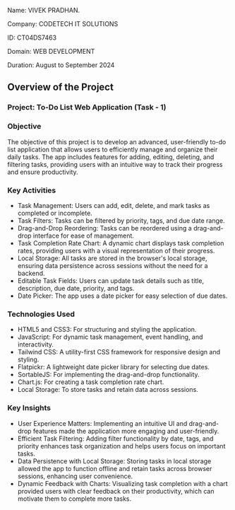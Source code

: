 Name: VIVEK PRADHAN.

Company: CODETECH IT SOLUTIONS

ID: CT04DS7463

Domain: WEB DEVELOPMENT

Duration: August to September 2024

## Overview of the Project

### Project: To-Do List Web Application (Task - 1)

### Objective

The objective of this project is to develop an advanced, user-friendly to-do list application that allows users to efficiently manage and organize their daily tasks. The app includes features for adding, editing, deleting, and filtering tasks, providing users with an intuitive way to track their progress and ensure productivity.

### Key Activities

- Task Management: Users can add, edit, delete, and mark tasks as completed or incomplete.
- Task Filters: Tasks can be filtered by priority, tags, and due date range.
- Drag-and-Drop Reordering: Tasks can be reordered using a drag-and-drop interface for ease of management.
- Task Completion Rate Chart: A dynamic chart displays task completion rates, providing users with a visual representation of their progress.
- Local Storage: All tasks are stored in the browser's local storage, ensuring data persistence across sessions without the need for a backend.
- Editable Task Fields: Users can update task details such as title, description, due date, priority, and tags.
- Date Picker: The app uses a date picker for easy selection of due dates.

### Technologies Used

- HTML5 and CSS3: For structuring and styling the application.
- JavaScript: For dynamic task management, event handling, and interactivity.
- Tailwind CSS: A utility-first CSS framework for responsive design and styling.
- Flatpickr: A lightweight date picker library for selecting due dates.
- SortableJS: For implementing the drag-and-drop functionality.
- Chart.js: For creating a task completion rate chart.
- Local Storage: To store tasks and retain data across sessions.

### Key Insights

- User Experience Matters: Implementing an intuitive UI and drag-and-drop features made the application more engaging and user-friendly.
- Efficient Task Filtering: Adding filter functionality by date, tags, and priority enhances task organization and helps users focus on important tasks.
- Data Persistence with Local Storage: Storing tasks in local storage allowed the app to function offline and retain tasks across browser sessions, enhancing user convenience.
- Dynamic Feedback with Charts: Visualizing task completion with a chart provided users with clear feedback on their productivity, which can motivate them to complete more tasks.

